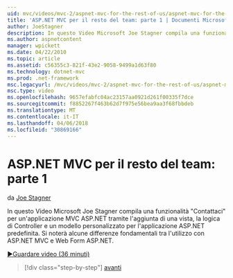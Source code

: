 ```yaml
---
uid: mvc/videos/mvc-2/aspnet-mvc-for-the-rest-of-us/aspnet-mvc-for-the-rest-of-us-part-1
title: 'ASP.NET MVC per il resto del team: parte 1 | Documenti Microsoft'
author: JoeStagner
description: In questo Video Microsoft Joe Stagner compila una funzionalità "Contattaci" per un'applicazione MVC ASP.NET tramite l'aggiunta di una vista, la logica di Controller e un modello personalizzato a t...
ms.author: aspnetcontent
manager: wpickett
ms.date: 04/22/2010
ms.topic: article
ms.assetid: c56355c3-821f-43e2-9058-9499a1d63f80
ms.technology: dotnet-mvc
ms.prod: .net-framework
msc.legacyurl: /mvc/videos/mvc-2/aspnet-mvc-for-the-rest-of-us/aspnet-mvc-for-the-rest-of-us-part-1
msc.type: video
ms.openlocfilehash: 9657efabfc04ac23157aa0921d261f00335f7dce
ms.sourcegitcommit: f8852267f463b62d7f975e56bea9aa3f68fbbdeb
ms.translationtype: MT
ms.contentlocale: it-IT
ms.lasthandoff: 04/06/2018
ms.locfileid: "30869166"
---
```

<a name="aspnet-mvc-for-the-rest-of-us-part-1"></a>ASP.NET MVC per il resto del team: parte 1
====================
da [Joe Stagner](https://github.com/JoeStagner)

In questo Video Microsoft Joe Stagner compila una funzionalità "Contattaci" per un'applicazione MVC ASP.NET tramite l'aggiunta di una vista, la logica di Controller e un modello personalizzato per l'applicazione ASP.NET predefinita. Si noterà alcune differenze fondamentali tra l'utilizzo con ASP.NET MVC e Web Form ASP.NET.

[&#9654;Guardare video (36 minuti)](https://channel9.msdn.com/Blogs/ASP-NET-Site-Videos/aspnet-mvc-for-the-rest-of-us-part-1)

> [!div class="step-by-step"]
> [avanti](aspnet-mvc-for-the-rest-of-us-part-2.md)
